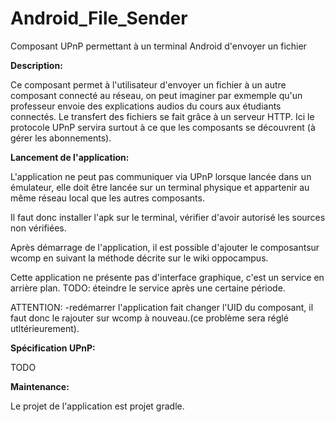 # Android_File_Sender
Composant UPnP permettant à un terminal Android d'envoyer un fichier

<strong> Description: </strong>

Ce composant permet à l'utilisateur d'envoyer un fichier à un autre composant connecté au réseau, on peut imaginer par exmemple
qu'un professeur envoie des explications audios du cours aux étudiants connectés. Le transfert des fichiers se fait grâce à un serveur
HTTP. Ici le protocole UPnP servira surtout à ce que les composants se découvrent (à gérer les abonnements).

<strong>Lancement de l'application: </strong>

L'application ne peut pas communiquer via UPnP lorsque lancée dans un émulateur, elle doit être lancée sur un terminal physique et appartenir au même réseau local que les autres composants.

Il faut donc installer l'apk sur le terminal, vérifier d'avoir autorisé les sources non vérifiées.

Après démarrage de l'application, il est possible d'ajouter le composantsur wcomp en suivant la méthode décrite sur le wiki oppocampus.

Cette application ne présente pas d'interface graphique, c'est un service en arrière plan. TODO: éteindre le service après une certaine période.


ATTENTION: -redémarrer l'application fait changer l'UID du composant, il faut donc le rajouter sur wcomp à nouveau.(ce problème sera réglé utltérieurement).

<strong>Spécification UPnP:</strong>

TODO

<strong>Maintenance:</strong>

Le projet de l'application est projet gradle.
